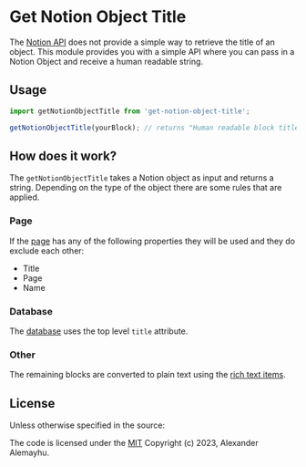 # Get Notion Object Title

The [Notion API](https://developers.notion.com/reference/intro) does not provide a simple way to retrieve the title of an object.
This module provides you with a simple API where you can pass in a Notion Object
and receive a human readable string.

## Usage

```typescript
import getNotionObjectTitle from 'get-notion-object-title';

getNotionObjectTitle(yourBlock); // returns "Human readable block title"
```

## How does it work?

The `getNotionObjectTitle` takes a Notion object as input and returns a string.
Depending on the type of the object there are some rules that are applied.

### Page

If the [page](https://developers.notion.com/reference/page) has any of the following properties they will be used and they do exclude each other:

- Title
- Page
- Name

### Database

The [database](https://developers.notion.com/reference/database) uses the top level `title` attribute.

### Other

The remaining blocks are converted to plain text using the [rich text items](https://developers.notion.com/reference/rich-text).

## License

Unless otherwise specified in the source:

The code is licensed under the [MIT](./LICENSE) Copyright (c) 2023, Alexander Alemayhu.
